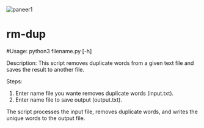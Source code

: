 ![paneer1](https://github.com/user-attachments/assets/1a1e442f-9d71-46bf-b553-e3976c0ee32f)
# rm-dup

#Usage:
  python3 filename.py [-h]

Description:
  This script removes duplicate words from a given text file and saves the result to another file.

Steps:
  1. Enter name file you wante removes duplicate words (input.txt).
  2. Enter name file to save output (output.txt).

  The script processes the input file, removes duplicate words, and writes the unique words to the output file.
